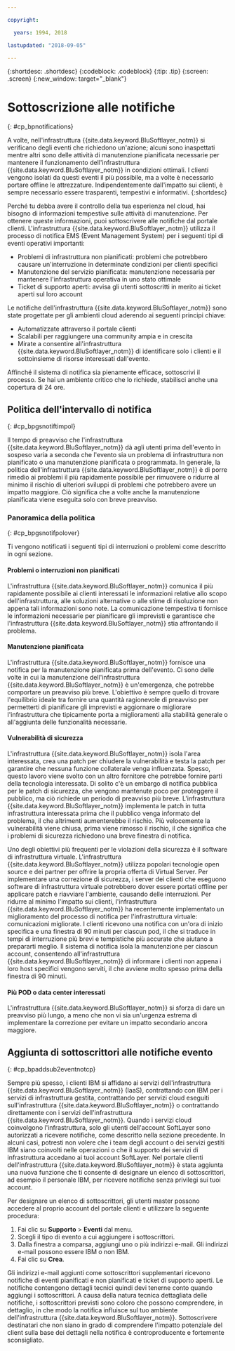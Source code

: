 ```yaml
---

copyright:

  years: 1994, 2018

lastupdated: "2018-09-05"

---
```


{:shortdesc: .shortdesc}
{:codeblock: .codeblock}
{:tip: .tip}
{:screen: .screen}
{:new_window: target="_blank"}


# Sottoscrizione alle notifiche
{: #cp_bpnotifications}

A volte, nell'infrastruttura {{site.data.keyword.BluSoftlayer_notm}} si verificano degli eventi che richiedono un'azione; alcuni sono inaspettati mentre altri sono delle attività di manutenzione pianificata necessarie per mantenere il funzionamento dell'infrastruttura {{site.data.keyword.BluSoftlayer_notm}} in condizioni ottimali. I clienti vengono isolati da questi eventi il più possibile, ma a volte è necessario portare offline le attrezzature. Indipendentemente dall'impatto sui clienti, è sempre necessario essere trasparenti, tempestivi e informativi.
{:shortdesc}

Perché tu debba avere il controllo della tua esperienza nel cloud, hai bisogno di informazioni tempestive sulle attività di manutenzione. Per ottenere queste informazioni, puoi sottoscrivere alle notifiche dal portale clienti. L'infrastruttura {{site.data.keyword.BluSoftlayer_notm}} utilizza il processo di notifica EMS (Event Management System) per i seguenti tipi di eventi operativi importanti:
* Problemi di infrastruttura non pianificati: problemi che potrebbero causare un'interruzione in determinate condizioni per clienti specifici
* Manutenzione del servizio pianificata: manutenzione necessaria per mantenere l'infrastruttura operativa in uno stato ottimale
* Ticket di supporto aperti: avvisa gli utenti sottoscritti in merito ai ticket aperti sul loro account

Le notifiche dell'infrastruttura {{site.data.keyword.BluSoftlayer_notm}} sono state progettate per gli ambienti cloud aderendo ai seguenti principi chiave:
* Automatizzate attraverso il portale clienti
* Scalabili per raggiungere una community ampia e in crescita
* Mirate a consentire all'infrastruttura {{site.data.keyword.BluSoftlayer_notm}} di identificare solo i clienti e il sottoinsieme di risorse interessati dall'evento.

Affinché il sistema di notifica sia pienamente efficace, sottoscrivi il processo. Se hai un ambiente critico che lo richiede, stabilisci anche una copertura di 24 ore.


## Politica dell'intervallo di notifica
{: #cp_bpgsnotiftimpol}

Il tempo di preavviso che l'infrastruttura {{site.data.keyword.BluSoftlayer_notm}} dà agli utenti prima dell'evento in sospeso varia a seconda che l'evento sia un problema di infrastruttura non pianificato o una manutenzione pianificata o programmata. In generale, la politica dell'infrastruttura {{site.data.keyword.BluSoftlayer_notm}} è di porre rimedio ai problemi il più rapidamente possibile per rimuovere o ridurre al minimo il rischio di ulteriori sviluppi di problemi che potrebbero avere un impatto maggiore. Ciò significa che a volte anche la manutenzione pianificata viene eseguita solo con breve preavviso.

### Panoramica della politica
{: #cp_bpgsnotifpolover}

Ti vengono notificati i seguenti tipi di interruzioni o problemi come descritto in ogni sezione.

#### Problemi o interruzioni non pianificati
L'infrastruttura {{site.data.keyword.BluSoftlayer_notm}} comunica il più rapidamente possibile ai clienti interessati le informazioni relative allo scopo dell'infrastruttura, alle soluzioni alternative o alle stime di risoluzione non appena tali informazioni sono note. La comunicazione tempestiva ti fornisce le informazioni necessarie per pianificare gli imprevisti e garantisce che l'infrastruttura {{site.data.keyword.BluSoftlayer_notm}} stia affrontando il problema.

#### Manutenzione pianificata
L'infrastruttura {{site.data.keyword.BluSoftlayer_notm}} fornisce una notifica per la manutenzione pianificata prima dell'evento. Ci sono delle volte in cui la manutenzione dell'infrastruttura {{site.data.keyword.BluSoftlayer_notm}} è un'emergenza, che potrebbe comportare un preavviso più breve. L'obiettivo è sempre quello di trovare l'equilibrio ideale tra fornire una quantità ragionevole di preavviso per permetterti di pianificare gli imprevisti e aggiornare o migliorare l'infrastruttura che tipicamente porta a miglioramenti alla stabilità generale o all'aggiunta delle funzionalità necessarie.

#### Vulnerabilità di sicurezza
L'infrastruttura {{site.data.keyword.BluSoftlayer_notm}} isola l'area interessata, crea una patch per chiudere la vulnerabilità e testa la patch per garantire che nessuna funzione collaterale venga influenzata. Spesso, questo lavoro viene svolto con un altro fornitore che potrebbe fornire parti della tecnologia interessata. Di solito c'è un embargo di notifica pubblica per le patch di sicurezza, che vengono mantenute poco per proteggere il pubblico, ma ciò richiede un periodo di preavviso più breve. L'infrastruttura {{site.data.keyword.BluSoftlayer_notm}} implementa le patch in tutta infrastruttura interessata prima che il pubblico venga informato del problema, il che altrimenti aumenterebbe il rischio. Più velocemente la vulnerabilità viene chiusa, prima viene rimosso il rischio, il che significa che i problemi di sicurezza richiedono una breve finestra di notifica.

Uno degli obiettivi più frequenti per le violazioni della sicurezza è il software di infrastruttura virtuale. L'infrastruttura {{site.data.keyword.BluSoftlayer_notm}} utilizza popolari tecnologie open source e dei partner per offrire la propria offerta di Virtual Server. Per implementare una correzione di sicurezza, i server dei clienti che eseguono software di infrastruttura virtuale potrebbero dover essere portati offline per applicare patch e riavviare l'ambiente, causando delle interruzioni. Per ridurre al minimo l'impatto sui clienti, l'infrastruttura {{site.data.keyword.BluSoftlayer_notm}} ha recentemente implementato un miglioramento del processo di notifica per l'infrastruttura virtuale: comunicazioni migliorate. I clienti ricevono una notifica con un'ora di inizio specifica e una finestra di 90 minuti per ciascun pod, il che si traduce in tempi di interruzione più brevi e tempistiche più accurate che aiutano a prepararti meglio. Il sistema di notifica isola la manutenzione per ciascun account, consentendo all'infrastruttura {{site.data.keyword.BluSoftlayer_notm}} di informare i clienti non appena i loro host specifici vengono serviti, il che avviene molto spesso prima della finestra di 90 minuti.

#### Più POD o data center interessati
L'infrastruttura {{site.data.keyword.BluSoftlayer_notm}} si sforza di dare un preavviso più lungo, a meno che non vi sia un'urgenza estrema di implementare la correzione per evitare un impatto secondario ancora maggiore.


## Aggiunta di sottoscrittori alle notifiche evento
{: #cp_bpaddsub2eventnotcp}

Sempre più spesso, i clienti IBM si affidano ai servizi dell'infrastruttura {{site.data.keyword.BluSoftlayer_notm}} (IaaS), contrattando con IBM per i servizi di infrastruttura gestita, contrattando per servizi cloud eseguiti sull'infrastruttura {{site.data.keyword.BluSoftlayer_notm}} o contrattando direttamente con i servizi dell'infrastruttura {{site.data.keyword.BluSoftlayer_notm}}. Quando i servizi cloud coinvolgono l'infrastruttura, solo gli utenti dell'account SoftLayer sono autorizzati a ricevere notifiche, come descritto nella sezione precedente. In alcuni casi, potresti non volere che i team degli account o dei servizi gestiti IBM siano coinvolti nelle operazioni o che il supporto dei servizi di infrastruttura accedano ai tuoi account SoftLayer. Nel portale clienti dell'infrastruttura {{site.data.keyword.BluSoftlayer_notm}} è stata aggiunta una nuova funzione che ti consente di designare un elenco di sottoscrittori, ad esempio il personale IBM, per ricevere notifiche senza privilegi sui tuoi account.

Per designare un elenco di sottoscrittori, gli utenti master possono accedere al proprio account del portale clienti e utilizzare la seguente procedura:
1. Fai clic su **Supporto** > **Eventi** dal menu.
2. Scegli il tipo di evento a cui aggiungere i sottoscrittori.
2. Dalla finestra a comparsa, aggiungi uno o più indirizzi e-mail. Gli indirizzi e-mail possono essere IBM o non IBM.
3. Fai clic su **Crea**.

Gli indirizzi e-mail aggiunti come sottoscrittori supplementari ricevono notifiche di eventi pianificati e non pianificati e ticket di supporto aperti. Le notifiche contengono dettagli tecnici quindi devi tenerne conto quando aggiungi i sottoscrittori. A causa della natura tecnica dettagliata delle notifiche, i sottoscrittori previsti sono coloro che possono comprendere, in dettaglio, in che modo la notifica influisce sul tuo ambiente dell'infrastruttura {{site.data.keyword.BluSoftlayer_notm}}. Sottoscrivere destinatari che non siano in grado di comprendere l'impatto potenziale del client sulla base dei dettagli nella notifica è controproducente e fortemente sconsigliato.
